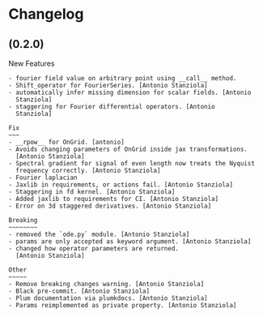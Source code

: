Changelog
=========


(0.2.0)
------------

New Features
~~~~~~~~~~~~
- fourier field value on arbitrary point using __call__ method.
- Shift_operator for FourierSeries. [Antonio Stanziola]
- automatically infer missing dimension for scalar fields. [Antonio
  Stanziola]
- staggering for Fourier differential operators. [Antonio
  Stanziola]

Fix
~~~
- __rpow__ for OnGrid. [antonio]
- Avoids changing parameters of OnGrid inside jax transformations.
  [Antonio Stanziola]
- Spectral gradient for signal of even length now treats the Nyquist
  frequency correctly. [Antonio Stanziola]
- Fourier laplacian
- Jaxlib in requirements, or actions fail. [Antonio Stanziola]
- Staggering in fd kernel. [Antonio Stanziola]
- Added jaxlib to requirements for CI. [Antonio Stanziola]
- Error on 3d staggered derivatives. [Antonio Stanziola]

Breaking
~~~~~~~~
- removed the `ode.py` module. [Antonio Stanziola]
- params are only accepted as keyword argument. [Antonio Stanziola]
- changed how operator parameters are returned.
  [Antonio Stanziola]

Other
~~~~~
- Remove breaking changes warning. [Antonio Stanziola]
- Black pre-commit. [Antonio Stanziola]
- Plum documentation via plumkdocs. [Antonio Stanziola]
- Params reimplemented as private property. [Antonio Stanziola]
